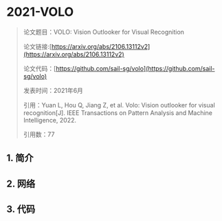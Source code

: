 # 2021-VOLO

> 论文题目：VOLO: Vision Outlooker for Visual Recognition
>
> 论文链接:[https://arxiv.org/abs/2106.13112v2](https://arxiv.org/abs/2106.13112v2)
>
> 论文代码：[https://github.com/sail-sg/volo](https://github.com/sail-sg/volo)
>
> 发表时间：2021年6月
>
> 引用：Yuan L, Hou Q, Jiang Z, et al. Volo: Vision outlooker for visual recognition[J]. IEEE Transactions on Pattern Analysis and Machine Intelligence, 2022.
>
> 引用数：77



## 1. 简介





## 2. 网络





## 3. 代码





